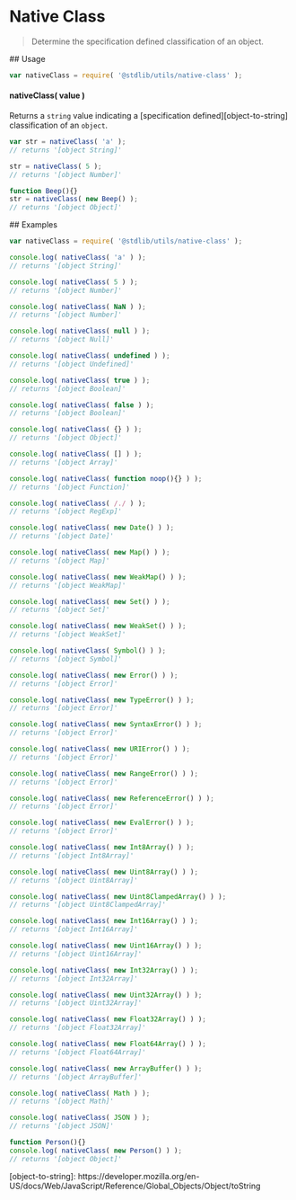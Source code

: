 Native Class
===
> Determine the specification defined classification of an object.

<section class="usage">
## Usage

``` javascript
var nativeClass = require( '@stdlib/utils/native-class' );
```

#### nativeClass( value )

Returns a `string` value indicating a [specification defined][object-to-string] classification of an `object`.

``` javascript
var str = nativeClass( 'a' );
// returns '[object String]'

str = nativeClass( 5 );
// returns '[object Number]'

function Beep(){}
str = nativeClass( new Beep() );
// returns '[object Object]'
```
<!-- </usage> -->

<section class="examples">
## Examples

``` javascript
var nativeClass = require( '@stdlib/utils/native-class' );

console.log( nativeClass( 'a' ) );
// returns '[object String]'

console.log( nativeClass( 5 ) );
// returns '[object Number]'

console.log( nativeClass( NaN ) );
// returns '[object Number]'

console.log( nativeClass( null ) );
// returns '[object Null]'

console.log( nativeClass( undefined ) );
// returns '[object Undefined]'

console.log( nativeClass( true ) );
// returns '[object Boolean]'

console.log( nativeClass( false ) );
// returns '[object Boolean]'

console.log( nativeClass( {} ) );
// returns '[object Object]'

console.log( nativeClass( [] ) );
// returns '[object Array]'

console.log( nativeClass( function noop(){} ) );
// returns '[object Function]'

console.log( nativeClass( /./ ) );
// returns '[object RegExp]'

console.log( nativeClass( new Date() ) );
// returns '[object Date]'

console.log( nativeClass( new Map() ) );
// returns '[object Map]'

console.log( nativeClass( new WeakMap() ) );
// returns '[object WeakMap]'

console.log( nativeClass( new Set() ) );
// returns '[object Set]'

console.log( nativeClass( new WeakSet() ) );
// returns '[object WeakSet]'

console.log( nativeClass( Symbol() ) );
// returns '[object Symbol]'

console.log( nativeClass( new Error() ) );
// returns '[object Error]'

console.log( nativeClass( new TypeError() ) );
// returns '[object Error]'

console.log( nativeClass( new SyntaxError() ) );
// returns '[object Error]'

console.log( nativeClass( new URIError() ) );
// returns '[object Error]'

console.log( nativeClass( new RangeError() ) );
// returns '[object Error]'

console.log( nativeClass( new ReferenceError() ) );
// returns '[object Error]'

console.log( nativeClass( new EvalError() ) );
// returns '[object Error]'

console.log( nativeClass( new Int8Array() ) );
// returns '[object Int8Array]'

console.log( nativeClass( new Uint8Array() ) );
// returns '[object Uint8Array]'

console.log( nativeClass( new Uint8ClampedArray() ) );
// returns '[object Uint8ClampedArray]'

console.log( nativeClass( new Int16Array() ) );
// returns '[object Int16Array]'

console.log( nativeClass( new Uint16Array() ) );
// returns '[object Uint16Array]'

console.log( nativeClass( new Int32Array() ) );
// returns '[object Int32Array]'

console.log( nativeClass( new Uint32Array() ) );
// returns '[object Uint32Array]'

console.log( nativeClass( new Float32Array() ) );
// returns '[object Float32Array]'

console.log( nativeClass( new Float64Array() ) );
// returns '[object Float64Array]'

console.log( nativeClass( new ArrayBuffer() ) );
// returns '[object ArrayBuffer]'

console.log( nativeClass( Math ) );
// returns '[object Math]'

console.log( nativeClass( JSON ) );
// returns '[object JSON]'

function Person(){}
console.log( nativeClass( new Person() ) );
// returns '[object Object]'
```
<!-- </examples> -->

<section class="links">
[object-to-string]: https://developer.mozilla.org/en-US/docs/Web/JavaScript/Reference/Global_Objects/Object/toString
<!-- </links> -->
